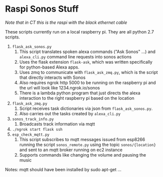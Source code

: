 # Raspi Sonos Stuff

*Note that in CT this is the raspi with the black ethernet cable*

These scripts currently run on a local raspberry pi. They are all python 2.7 scripts.

1. `flask_ask_sonos.py`
    1. This script translates spoken alexa commands ("Ask Sonos" ...) and `alexa_cli.py` command line requests into sonos actions
    2. Uses the flask extension `flask-ask`, which was written specifically for python-based Alexa apps.
    3. Uses zmq to communicate with `flask_ask_zmq.py`, which is the script that directly interacts with Sonos
    4. Also requires ngrok http 5000 to be running on the raspberry pi and the url will look like 1234.ngrok.io/sonos
    5. There is a lambda python program that just directs the alexa interaction to the right raspberry pi based on the location
2. `flask_ask_zmq.py`
    1. Script receives task dictionaries via json from `flask_ask_sonos.py`.  
    2. Also carries out the tasks created by `alexa_cli.py`
3. `sonos_track_info.py`
    1. Broadcasts track information via mqtt
4. `./ngrok start flask ssh`
5. `esp_check_mqtt.py`
    1. This script subscribes to mqtt messages issued from esp8266 running the script `sonos_remote.py` using the topic `sonos/{location}` and sent to an mqtt broker running on ec2 instance 
    2.  Supports commands like changing the volume and pausing the music

Notes: mqtt should have been installed by sudo apt-get ...
